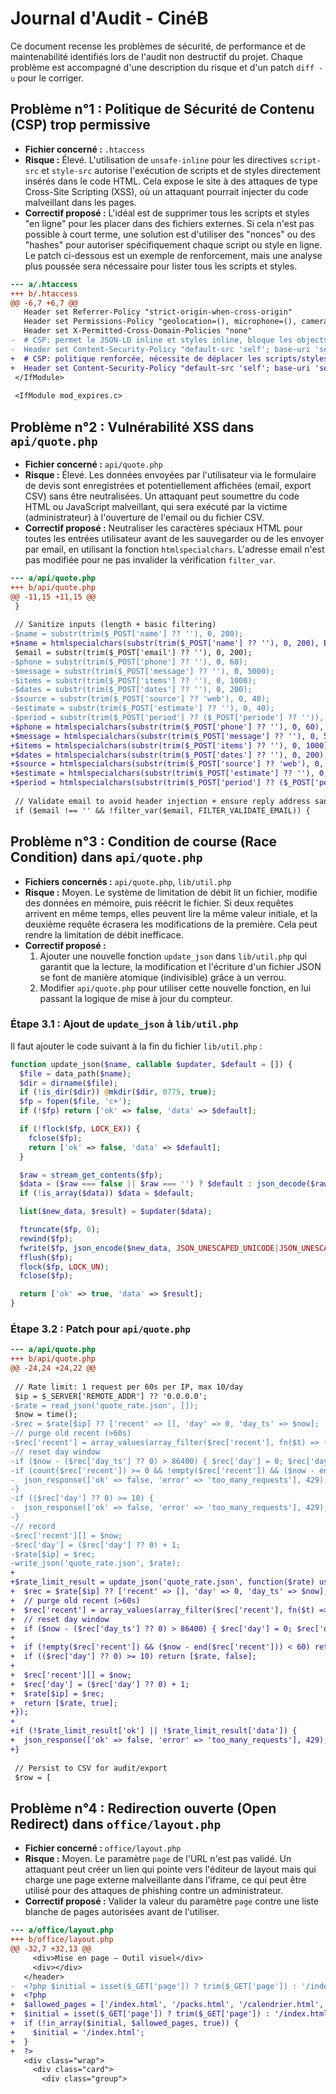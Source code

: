 # Journal d'Audit - CinéB

Ce document recense les problèmes de sécurité, de performance et de maintenabilité identifiés lors de l'audit non destructif du projet. Chaque problème est accompagné d'une description du risque et d'un patch `diff -u` pour le corriger.

## Problème n°1 : Politique de Sécurité de Contenu (CSP) trop permissive

- **Fichier concerné :** `.htaccess`
- **Risque :** Élevé. L'utilisation de `unsafe-inline` pour les directives `script-src` et `style-src` autorise l'exécution de scripts et de styles directement insérés dans le code HTML. Cela expose le site à des attaques de type Cross-Site Scripting (XSS), où un attaquant pourrait injecter du code malveillant dans les pages.
- **Correctif proposé :** L'idéal est de supprimer tous les scripts et styles "en ligne" pour les placer dans des fichiers externes. Si cela n'est pas possible à court terme, une solution est d'utiliser des "nonces" ou des "hashes" pour autoriser spécifiquement chaque script ou style en ligne. Le patch ci-dessous est un exemple de renforcement, mais une analyse plus poussée sera nécessaire pour lister tous les scripts et styles.

```diff
--- a/.htaccess
+++ b/.htaccess
@@ -6,7 +6,7 @@
   Header set Referrer-Policy "strict-origin-when-cross-origin"
   Header set Permissions-Policy "geolocation=(), microphone=(), camera=()"
   Header set X-Permitted-Cross-Domain-Policies "none"
-  # CSP: permet le JSON-LD inline et styles inline, bloque les objects, force HTTPS en upgrade
-  Header set Content-Security-Policy "default-src 'self'; base-uri 'self'; object-src 'none'; upgrade-insecure-requests; img-src 'self' data: blob: https:; script-src 'self' 'unsafe-inline'; style-src 'self' 'unsafe-inline'; font-src 'self' data:; frame-src https://calendly.com https://www.youtube.com https://player.vimeo.com; connect-src 'self' https:; frame-ancestors 'self'"
+  # CSP: politique renforcée, nécessite de déplacer les scripts/styles inline
+  Header set Content-Security-Policy "default-src 'self'; base-uri 'self'; object-src 'none'; upgrade-insecure-requests; img-src 'self' data: blob: https:; script-src 'self'; style-src 'self'; font-src 'self' data:; frame-src https://calendly.com https://www.youtube.com https://player.vimeo.com; connect-src 'self' https:; frame-ancestors 'self'"
 </IfModule>
 
 <IfModule mod_expires.c>

```

## Problème n°2 : Vulnérabilité XSS dans `api/quote.php`

- **Fichier concerné :** `api/quote.php`
- **Risque :** Élevé. Les données envoyées par l'utilisateur via le formulaire de devis sont enregistrées et potentiellement affichées (email, export CSV) sans être neutralisées. Un attaquant peut soumettre du code HTML ou JavaScript malveillant, qui sera exécuté par la victime (administrateur) à l'ouverture de l'email ou du fichier CSV.
- **Correctif proposé :** Neutraliser les caractères spéciaux HTML pour toutes les entrées utilisateur avant de les sauvegarder ou de les envoyer par email, en utilisant la fonction `htmlspecialchars`. L'adresse email n'est pas modifiée pour ne pas invalider la vérification `filter_var`.

```diff
--- a/api/quote.php
+++ b/api/quote.php
@@ -11,15 +11,15 @@
 }
 
 // Sanitize inputs (length + basic filtering)
-$name = substr(trim($_POST['name'] ?? ''), 0, 200);
+$name = htmlspecialchars(substr(trim($_POST['name'] ?? ''), 0, 200), ENT_QUOTES, 'UTF-8');
 $email = substr(trim($_POST['email'] ?? ''), 0, 200);
-$phone = substr(trim($_POST['phone'] ?? ''), 0, 60);
-$message = substr(trim($_POST['message'] ?? ''), 0, 5000);
-$items = substr(trim($_POST['items'] ?? ''), 0, 1000);
-$dates = substr(trim($_POST['dates'] ?? ''), 0, 200);
-$source = substr(trim($_POST['source'] ?? 'web'), 0, 40);
-$estimate = substr(trim($_POST['estimate'] ?? ''), 0, 40);
-$period = substr(trim($_POST['period'] ?? ($_POST['periode'] ?? '')), 0, 80);
+$phone = htmlspecialchars(substr(trim($_POST['phone'] ?? ''), 0, 60), ENT_QUOTES, 'UTF-8');
+$message = htmlspecialchars(substr(trim($_POST['message'] ?? ''), 0, 5000), ENT_QUOTES, 'UTF-8');
+$items = htmlspecialchars(substr(trim($_POST['items'] ?? ''), 0, 1000), ENT_QUOTES, 'UTF-8');
+$dates = htmlspecialchars(substr(trim($_POST['dates'] ?? ''), 0, 200), ENT_QUOTES, 'UTF-8');
+$source = htmlspecialchars(substr(trim($_POST['source'] ?? 'web'), 0, 40), ENT_QUOTES, 'UTF-8');
+$estimate = htmlspecialchars(substr(trim($_POST['estimate'] ?? ''), 0, 40), ENT_QUOTES, 'UTF-8');
+$period = htmlspecialchars(substr(trim($_POST['period'] ?? ($_POST['periode'] ?? '')), 0, 80), ENT_QUOTES, 'UTF-8');
 
 // Validate email to avoid header injection + ensure reply address sanity
 if ($email !== '' && !filter_var($email, FILTER_VALIDATE_EMAIL)) {

```

## Problème n°3 : Condition de course (Race Condition) dans `api/quote.php`

- **Fichiers concernés :** `api/quote.php`, `lib/util.php`
- **Risque :** Moyen. Le système de limitation de débit lit un fichier, modifie des données en mémoire, puis réécrit le fichier. Si deux requêtes arrivent en même temps, elles peuvent lire la même valeur initiale, et la deuxième requête écrasera les modifications de la première. Cela peut rendre la limitation de débit inefficace.
- **Correctif proposé :**
    1.  Ajouter une nouvelle fonction `update_json` dans `lib/util.php` qui garantit que la lecture, la modification et l'écriture d'un fichier JSON se font de manière atomique (indivisible) grâce à un verrou.
    2.  Modifier `api/quote.php` pour utiliser cette nouvelle fonction, en lui passant la logique de mise à jour du compteur.

### Étape 3.1 : Ajout de `update_json` à `lib/util.php`

Il faut ajouter le code suivant à la fin du fichier `lib/util.php` :

```php
function update_json($name, callable $updater, $default = []) {
  $file = data_path($name);
  $dir = dirname($file);
  if (!is_dir($dir)) @mkdir($dir, 0775, true);
  $fp = fopen($file, 'c+');
  if (!$fp) return ['ok' => false, 'data' => $default];

  if (!flock($fp, LOCK_EX)) {
    fclose($fp);
    return ['ok' => false, 'data' => $default];
  }

  $raw = stream_get_contents($fp);
  $data = ($raw === false || $raw === '') ? $default : json_decode($raw, true);
  if (!is_array($data)) $data = $default;

  list($new_data, $result) = $updater($data);

  ftruncate($fp, 0);
  rewind($fp);
  fwrite($fp, json_encode($new_data, JSON_UNESCAPED_UNICODE|JSON_UNESCAPED_SLASHES));
  fflush($fp);
  flock($fp, LOCK_UN);
  fclose($fp);

  return ['ok' => true, 'data' => $result];
}
```

### Étape 3.2 : Patch pour `api/quote.php`

```diff
--- a/api/quote.php
+++ b/api/quote.php
@@ -24,24 +24,22 @@
 
 // Rate limit: 1 request per 60s per IP, max 10/day
 $ip = $_SERVER['REMOTE_ADDR'] ?? '0.0.0.0';
-$rate = read_json('quote_rate.json', []);
 $now = time();
-$rec = $rate[$ip] ?? ['recent' => [], 'day' => 0, 'day_ts' => $now];
-// purge old recent (>60s)
-$rec['recent'] = array_values(array_filter($rec['recent'], fn($t) => ($now - $t) < 60));
-// reset day window
-if ($now - ($rec['day_ts'] ?? 0) > 86400) { $rec['day'] = 0; $rec['day_ts'] = $now; }
-if (count($rec['recent']) >= 0 && !empty($rec['recent']) && ($now - end($rec['recent'])) < 60) {
-  json_response(['ok' => false, 'error' => 'too_many_requests'], 429);
-}
-if (($rec['day'] ?? 0) >= 10) {
-  json_response(['ok' => false, 'error' => 'too_many_requests'], 429);
-}
-// record
-$rec['recent'][] = $now;
-$rec['day'] = ($rec['day'] ?? 0) + 1;
-$rate[$ip] = $rec;
-write_json('quote_rate.json', $rate);
+
+$rate_limit_result = update_json('quote_rate.json', function($rate) use ($ip, $now) {
+  $rec = $rate[$ip] ?? ['recent' => [], 'day' => 0, 'day_ts' => $now];
+  // purge old recent (>60s)
+  $rec['recent'] = array_values(array_filter($rec['recent'], fn($t) => ($now - $t) < 60));
+  // reset day window
+  if ($now - ($rec['day_ts'] ?? 0) > 86400) { $rec['day'] = 0; $rec['day_ts'] = $now; }
+
+  if (!empty($rec['recent']) && ($now - end($rec['recent'])) < 60) return [$rate, false];
+  if (($rec['day'] ?? 0) >= 10) return [$rate, false];
+
+  $rec['recent'][] = $now;
+  $rec['day'] = ($rec['day'] ?? 0) + 1;
+  $rate[$ip] = $rec;
+  return [$rate, true];
+});
+
+if (!$rate_limit_result['ok'] || !$rate_limit_result['data']) {
+  json_response(['ok' => false, 'error' => 'too_many_requests'], 429);
+}
 
 // Persist to CSV for audit/export
 $row = [

```

## Problème n°4 : Redirection ouverte (Open Redirect) dans `office/layout.php`

- **Fichier concerné :** `office/layout.php`
- **Risque :** Moyen. Le paramètre `page` de l'URL n'est pas validé. Un attaquant peut créer un lien qui pointe vers l'éditeur de layout mais qui charge une page externe malveillante dans l'iframe, ce qui peut être utilisé pour des attaques de phishing contre un administrateur.
- **Correctif proposé :** Valider la valeur du paramètre `page` contre une liste blanche de pages autorisées avant de l'utiliser.

```diff
--- a/office/layout.php
+++ b/office/layout.php
@@ -32,7 +32,13 @@
     <div>Mise en page — Outil visuel</div>
     <div></div>
   </header>
-  <?php $initial = isset($_GET['page']) ? trim($_GET['page']) : '/index.html'; if($initial==='') $initial='/index.html'; ?>
+  <?php
+  $allowed_pages = ['/index.html', '/packs.html', '/calendrier.html', '/realisations.html', '/services.html'];
+  $initial = isset($_GET['page']) ? trim($_GET['page']) : '/index.html';
+  if (!in_array($initial, $allowed_pages, true)) {
+    $initial = '/index.html';
+  }
+  ?>
   <div class="wrap">
     <div class="card">
       <div class="group">

```
